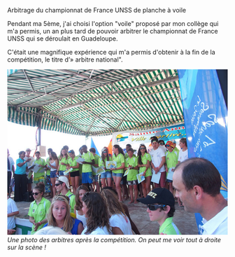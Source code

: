 Arbitrage du championnat de France UNSS de planche à voile

Pendant ma 5ème, j'ai choisi l'option "voile" proposé par mon collège qui m'a permis, un an plus tard de pouvoir arbitrer le championnat de France UNSS qui se déroulait en Guadeloupe.

C'était une magnifique expérience qui m'a permis d'obtenir à la fin de la compétition, le titre d’» arbitre national".

![poduim](/assets/img/voile.jpg)
_Une photo des arbitres après la compétition. On peut me voir tout à droite sur la scène !_

